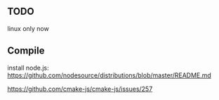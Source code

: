 ## TODO
linux only now

## Compile
install node.js:
https://github.com/nodesource/distributions/blob/master/README.md

https://github.com/cmake-js/cmake-js/issues/257

